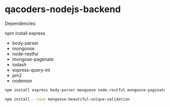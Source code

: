 # qacoders-nodejs-backend

Dependencies:

npm install express
- body-parser
- mongoose
- node-restful
- mongose-pagenate
- lodash
- express-query-int
- pm2
- nodemon

```bash
npm install express body-parser mongoose node-restful mongoose-paginate express-query-int pm2 nodemon --save
```

```bash
npm install --save mongoose-beautiful-unique-validation
```
